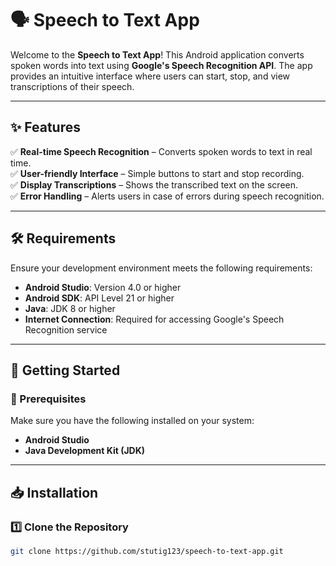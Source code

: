 # 🗣️ Speech to Text App  

Welcome to the **Speech to Text App**! This Android application converts spoken words into text using **Google's Speech Recognition API**. The app provides an intuitive interface where users can start, stop, and view transcriptions of their speech.  

---

## ✨ Features  

✅ **Real-time Speech Recognition** – Converts spoken words to text in real time.  
✅ **User-friendly Interface** – Simple buttons to start and stop recording.  
✅ **Display Transcriptions** – Shows the transcribed text on the screen.  
✅ **Error Handling** – Alerts users in case of errors during speech recognition.  

---

## 🛠️ Requirements  

Ensure your development environment meets the following requirements:  

- **Android Studio**: Version 4.0 or higher  
- **Android SDK**: API Level 21 or higher  
- **Java**: JDK 8 or higher  
- **Internet Connection**: Required for accessing Google's Speech Recognition service  

---

## 🚀 Getting Started  

### 🔹 Prerequisites  

Make sure you have the following installed on your system:  

- **Android Studio**  
- **Java Development Kit (JDK)**  

---

## 📥 Installation  

### 1️⃣ Clone the Repository  

```sh
git clone https://github.com/stutig123/speech-to-text-app.git
